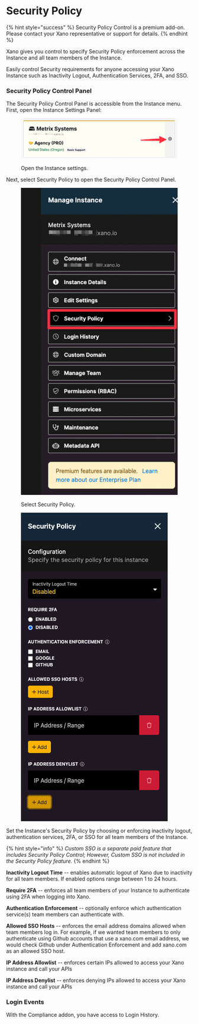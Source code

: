 # Security Policy

{% hint style="success" %}
Security Policy Control is a premium add-on. Please contact your Xano representative or support for details.&#x20;
{% endhint %}

Xano gives you control to specify Security Policy enforcement across the Instance and all team members of the Instance.

Easily control Security requirements for anyone accessing your Xano Instance such as Inactivity Logout, Authentication Services, 2FA, and SSO.

### Security Policy Control Panel

The Security Policy Control Panel is accessible from the Instance menu. First, open the Instance Settings Panel:

&#x20;

<figure><img src="../../.gitbook/assets/CleanShot 2023-06-02 at 15.02.46.png" alt=""><figcaption><p>Open the Instance settings.</p></figcaption></figure>

Next, select Security Policy to open the Security Policy Control Panel.

<figure><img src="../../.gitbook/assets/CleanShot 2023-06-02 at 15.03.46.png" alt=""><figcaption><p>Select Security Policy.</p></figcaption></figure>

<figure><img src="../../.gitbook/assets/CleanShot 2023-08-16 at 09.56.38.png" alt=""><figcaption></figcaption></figure>

Set the Instance's Security Policy by choosing or enforcing inactivity logout, authentication services, 2FA, or SSO for all team members of the Instance.&#x20;

{% hint style="info" %}
_Custom SSO is a separate paid feature that includes Security Policy Control; However, Custom SSO is not included in the Security Policy feature._
{% endhint %}

**Inactivity Logout Time** -- enables automatic logout of Xano due to inactivity for all team members. If enabled options range between 1 to 24 hours.&#x20;

**Require 2FA** -- enforces all team members of your Instance to authenticate using 2FA when logging into Xano.

**Authentication Enforcement** -- optionally enforce which authentication service(s) team members can authenticate with.

**Allowed SSO Hosts** -- enforces the email address domains allowed when team members log in. For example, if we wanted team members to only authenticate using Github accounts that use a xano.com email address, we would check Github under Authentication Enforcement and add xano.com as an allowed SSO host.

**IP Address Allowlist** -- enforces certain IPs allowed to access your Xano instance and call your APIs

**IP Address Denylist** -- enforces denying IPs allowed to access your Xano instance and call your APIs

### Login Events

With the Compliance addon, you have access to Login History.&#x20;
